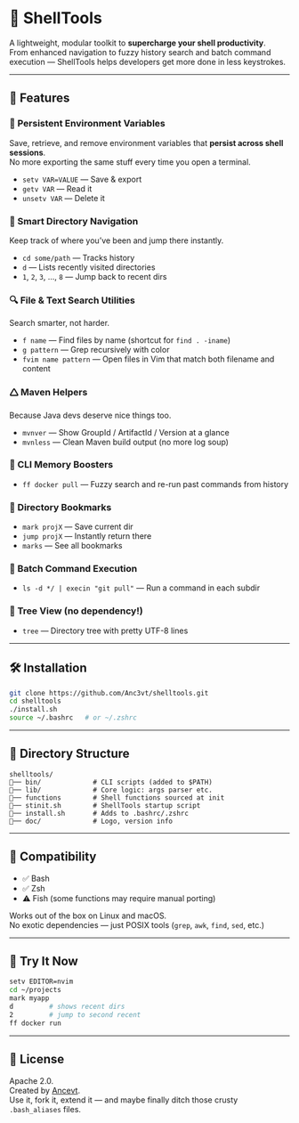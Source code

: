 # 🐚 ShellTools

A lightweight, modular toolkit to **supercharge your shell productivity**.  
From enhanced navigation to fuzzy history search and batch command execution — ShellTools helps developers get more done in less keystrokes.

---

## 🚀 Features

### 🔧 Persistent Environment Variables
Save, retrieve, and remove environment variables that **persist across shell sessions**.  
No more exporting the same stuff every time you open a terminal.

- `setv VAR=VALUE` — Save & export
- `getv VAR` — Read it
- `unsetv VAR` — Delete it

### 📁 Smart Directory Navigation
Keep track of where you’ve been and jump there instantly.

- `cd some/path` — Tracks history
- `d` — Lists recently visited directories
- `1`, `2`, `3`, ..., `8` — Jump back to recent dirs

### 🔍 File & Text Search Utilities
Search smarter, not harder.

- `f name` — Find files by name (shortcut for `find . -iname`)
- `g pattern` — Grep recursively with color
- `fvim name pattern` — Open files in Vim that match both filename and content

### 🛆 Maven Helpers
Because Java devs deserve nice things too.

- `mvnver` — Show GroupId / ArtifactId / Version at a glance
- `mvnless` — Clean Maven build output (no more log soup)

### 🧠 CLI Memory Boosters
- `ff docker pull` — Fuzzy search and re-run past commands from history

### 📁 Directory Bookmarks
- `mark projX` — Save current dir
- `jump projX` — Instantly return there
- `marks` — See all bookmarks

### 🧪 Batch Command Execution
- `ls -d */ | execin "git pull"` — Run a command in each subdir

### 🌲 Tree View (no dependency!)
- `tree` — Directory tree with pretty UTF-8 lines

---

## 🛠 Installation

```bash
git clone https://github.com/Anc3vt/shelltools.git
cd shelltools
./install.sh
source ~/.bashrc   # or ~/.zshrc
```

---

## 📂 Directory Structure

```
shelltools/
🔺── bin/             # CLI scripts (added to $PATH)
🔺── lib/             # Core logic: args parser etc.
🔺── functions        # Shell functions sourced at init
🔺── stinit.sh        # ShellTools startup script
🔺── install.sh       # Adds to .bashrc/.zshrc
🔺── doc/             # Logo, version info
```

---

## 🐧 Compatibility

- ✅ Bash
- ✅ Zsh
- ⚠️ Fish (some functions may require manual porting)

Works out of the box on Linux and macOS.  
No exotic dependencies — just POSIX tools (`grep`, `awk`, `find`, `sed`, etc.)

---

## 🥪 Try It Now

```bash
setv EDITOR=nvim
cd ~/projects
mark myapp
d         # shows recent dirs
2         # jump to second recent
ff docker run
```

---

## 📄 License

Apache 2.0.  
Created by [Ancevt](https://github.com/Anc3vt).  
Use it, fork it, extend it — and maybe finally ditch those crusty `.bash_aliases` files.